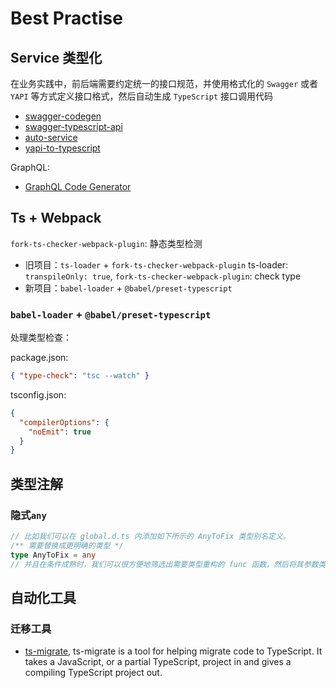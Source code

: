 # Best Practise

## Service 类型化

在业务实践中，前后端需要约定统一的接口规范，并使用格式化的 `Swagger` 或者 `YAPI` 等方式定义接口格式，然后自动生成 `TypeScript` 接口调用代码

- [swagger-codegen](https://swagger.io/tools/swagger-codegen/)
- [swagger-typescript-api](https://github.com/acacode/swagger-typescript-api)
- [auto-service](https://gogoyqj.github.io/auto-service/)
- [yapi-to-typescript](https://github.com/fjc0k/yapi-to-typescript)

GraphQL:

- [GraphQL Code Generator](https://graphql-code-generator.com/)

## Ts + Webpack

`fork-ts-checker-webpack-plugin`: 静态类型检测

- 旧项目：`ts-loader` + `fork-ts-checker-webpack-plugin`
  ts-loader: `transpileOnly: true`, `fork-ts-checker-webpack-plugin`: check type
- 新项目：`babel-loader` + `@babel/preset-typescript`

### `babel-loader` + `@babel/preset-typescript`

处理类型检查：

package.json:

```json
{ "type-check": "tsc --watch" }
```

tsconfig.json:

```json
{
  "compilerOptions": {
    "noEmit": true
  }
}
```

## 类型注解

### 隐式`any`

```ts
// 比如我们可以在 global.d.ts 内添加如下所示的 AnyToFix 类型别名定义。
/** 需要替换成更明确的类型 */
type AnyToFix = any
// 并且在条件成熟时，我们可以很方便地筛选出需要类型重构的 func 函数，然后将其参数类型修改为更明确的类型
```

## 自动化工具

### 迁移工具

- [ts-migrate](https://github.com/airbnb/ts-migrate), ts-migrate is a tool for helping migrate code to TypeScript. It takes a JavaScript, or a partial TypeScript, project in and gives a compiling TypeScript project out.
